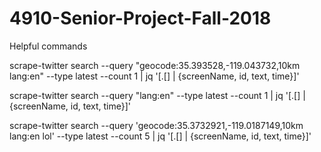 # 4910-Senior-Project-Fall-2018

Helpful commands

scrape-twitter search --query "geocode:35.393528,-119.043732,10km lang:en" --type latest --count 1 | jq '[.[] | {screenName, id, text, time}]'


scrape-twitter search --query "lang:en" --type latest --count 1 | jq '[.[] | {screenName, id, text, time}]'


scrape-twitter search --query 'geocode:35.3732921,-119.0187149,10km lang:en lol' --type latest --count 5 | jq '[.[] | {screenName, id, text, time}]'

